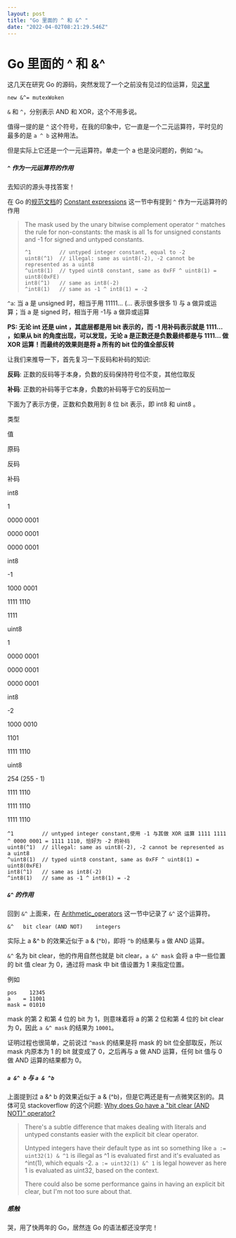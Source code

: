 ```yaml
---
layout: post
title: "Go 里面的 ^ 和 &^ "
date: "2022-04-02T08:21:29.546Z"
---
```

Go 里面的 ^ 和 &^
=============

这几天在研究 Go 的源码，突然发现了一个之前没有见过的位运算，见[这里](https://github.com/golang/go/blob/master/src/sync/mutex.go#L151)

    new &^= mutexWoken
    

`&` 和 `^`，分别表示 AND 和 XOR，这个不用多说。

值得一提的是 `^` 这个符号，在我的印象中，它一直是一个二元运算符，平时见的最多的是 `a ^ b` 这种用法。

但是实际上它还是一个一元运算符。单走一个 a 也是没问题的，例如 `^a`。

##### `^` 作为一元运算符的作用

去知识的源头寻找答案！

在 Go 的[规范文档](https://go.dev/ref/spec)的 [Constant expressions](https://go.dev/ref/spec#Constant_expressions) 这一节中有提到 `^` 作为一元运算符的作用

> The mask used by the unary bitwise complement operator `^` matches the rule for non-constants: the mask is all 1s for unsigned constants and -1 for signed and untyped constants.
> 
>     ^1         // untyped integer constant, equal to -2
>     uint8(^1)  // illegal: same as uint8(-2), -2 cannot be represented as a uint8
>     ^uint8(1)  // typed uint8 constant, same as 0xFF ^ uint8(1) = uint8(0xFE)
>     int8(^1)   // same as int8(-2)
>     ^int8(1)   // same as -1 ^ int8(1) = -2
>     

`^a`: 当 a 是 unsigned 时，相当于用 11111... (... 表示很多很多 1) 与 a 做异或运算；当 a 是 signed 时，相当于用 -1与 a 做异或运算

**PS: 无论 int 还是 uint ，其底层都是用 bit 表示的，而 -1 用补码表示就是 1111... ，如果从 bit 的角度出现，可以发现，无论 a 是正数还是负数最终都是与 1111... 做 XOR 运算！而最终的效果则是将 a 所有的 bit 位的值全部反转**

让我们来推导一下，首先复习一下反码和补码的知识:

**反码**: 正数的反码等于本身，负数的反码保持符号位不变，其他位取反

**补码**: 正数的补码等于它本身，负数的补码等于它的反码加一

下面为了表示方便，正数和负数用到 8 位 bit 表示，即 int8 和 uint8 。

类型

值

原码

反码

补码

int8

1

0000 0001

0000 0001

0000 0001

int8

\-1

1000 0001

1111 1110

1111

uint8

1

0000 0001

0000 0001

0000 0001

int8

\-2

1000 0010

1101

1111 1110

uint8

254 (255 - 1)

1111 1110

1111 1110

1111 1110

    ^1         // untyped integer constant,使用 -1 与其做 XOR 运算 1111 1111 ^ 0000 0001 = 1111 1110, 恰好为 -2 的补码
    uint8(^1)  // illegal: same as uint8(-2), -2 cannot be represented as a uint8
    ^uint8(1)  // typed uint8 constant, same as 0xFF ^ uint8(1) = uint8(0xFE)
    int8(^1)   // same as int8(-2)
    ^int8(1)   // same as -1 ^ int8(1) = -2
    

##### `&^` 的作用

回到 `&^` 上面来，在 [Arithmetic\_operators](https://go.dev/ref/spec#Arithmetic_operators) 这一节中记录了 `&^` 这个运算符。

    &^   bit clear (AND NOT)    integers
    

实际上 a &^ b 的效果近似于 a & (^b)，即将 `^b` 的结果与 `a` 做 AND 运算。

`&^` 名为 bit clear，他的作用自然也就是 bit clear，`a &^ mask` 会将 a 中一些位置的 bit 值 clear 为 0，通过将 mask 中 bit 值设置为 1 来指定位置。

例如

    pos    12345
    a    = 11001
    mask = 01010
    

mask 的第 2 和第 4 位的 bit 为 1，则意味着将 a 的第 2 位和第 4 位的 bit clear 为 0，因此 `a &^ mask` 的结果为 `10001`。

证明过程也很简单，之前说过 `^mask` 的结果是将 mask 的 bit 位全部取反，所以 mask 内原本为 1 的 bit 就变成了 0，之后再与 a 做 AND 运算，任何 bit 值与 0 做 AND 运算的结果都为 0。

##### `a &^ b` 与 `a & ^b`

上面提到过 a &^ b 的效果近似于 a & (^b)，但是它两还是有一点微笑区别的。具体可见 stackoverflow 的这个问题: [Why does Go have a "bit clear (AND NOT)" operator?](https://stackoverflow.com/questions/43782187/why-does-go-have-a-bit-clear-and-not-operator)

> There's a subtle difference that makes dealing with literals and untyped constants easier with the explicit bit clear operator.
> 
> Untyped integers have their default type as int so something like `a := uint32(1) & ^1` is illegal as ^1 is evaluated first and it's evaluated as ^int(1), which equals -2. `a := uint32(1) &^ 1` is legal however as here 1 is evaluated as uint32, based on the context.
> 
> There could also be some performance gains in having an explicit bit clear, but I'm not too sure about that.

##### 感触

哭，用了快两年的 Go，居然连 Go 的语法都还没学完！